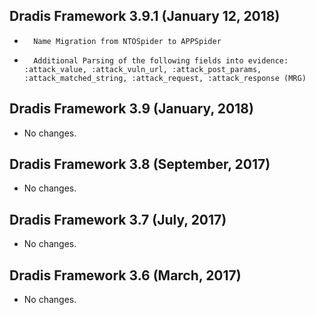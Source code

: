 ## Dradis Framework 3.9.1 (January 12, 2018) ##

*		Name Migration from NTOSpider to APPSpider
*		Additional Parsing of the following fields into evidence: :attack_value, :attack_vuln_url, :attack_post_params, :attack_matched_string, :attack_request, :attack_response (MRG)

## Dradis Framework 3.9 (January, 2018) ##

*   No changes.

## Dradis Framework 3.8 (September, 2017) ##

*   No changes.

## Dradis Framework 3.7 (July, 2017) ##

*   No changes.

## Dradis Framework 3.6 (March, 2017) ##

*   No changes.
